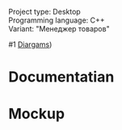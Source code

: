 Project type: Desktop<br>
Programming language: C++<br>
Variant: "Менеджер товаров"<br>

#1 [Diargams](https://github.com/kirilsemenenya/trtpo_lab/tree/main/Diagrams))
# Documentatian
# Mockup
